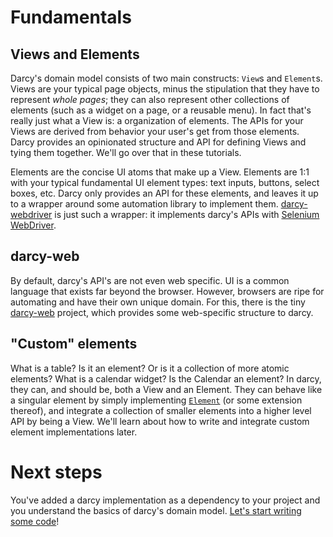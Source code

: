 # Fundamentals

## Views and Elements

Darcy's domain model consists of two main constructs: ```View```s and ```Element```s. Views are your typical page objects, minus the stipulation that they have to represent _whole pages_; they can also represent other collections of elements (such as a widget on a page, or a reusable menu). In fact that's really just what a View is: a organization of elements. The APIs for your Views are derived from behavior your user's get from those elements. Darcy provides an opinionated structure and API for defining Views and tying them together. We'll go over that in these tutorials.

Elements are the concise UI atoms that make up a View. Elements are 1:1 with your typical fundamental UI element types: text inputs, buttons, select boxes, etc. Darcy only provides an API for these elements, and leaves it up to a wrapper around some automation library to implement them. [darcy-webdriver](https://github.com/darcy-framework/darcy-webdriver) is just such a wrapper: it implements darcy's APIs with [Selenium WebDriver](http://docs.seleniumhq.org/).

## darcy-web

By default, darcy's API's are not even web specific. UI is a common language that exists far beyond the browser. However, browsers are ripe for automating and have their own unique domain. For this, there is the tiny [darcy-web](https://github.com/darcy-framework/darcy-web) project, which provides some web-specific structure to darcy.

## "Custom" elements

What is a table? Is it an element? Or is it a collection of more atomic elements? What is a calendar widget? Is the Calendar an element? In darcy, they can, and should be, both a View and an Element. They can behave like a singular element by simply implementing [```Element```](https://github.com/darcy-framework/darcy/tree/master/src/main/java/com/redhat/darcy/ui/elements) (or some extension thereof), and integrate a collection of smaller elements into a higher level API by being a View. We'll learn about how to write and integrate custom element implementations later.

# Next steps

You've added a darcy implementation as a dependency to your project and you understand the basics of darcy's domain model. [Let's start writing some code](defining_a_view.md)!
